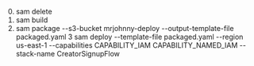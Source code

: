 
0.  sam delete
1.  sam build
2.  sam package --s3-bucket mrjohnny-deploy --output-template-file packaged.yaml
3   sam deploy --template-file packaged.yaml --region us-east-1 --capabilities CAPABILITY_IAM CAPABILITY_NAMED_IAM  --stack-name CreatorSignupFlow


